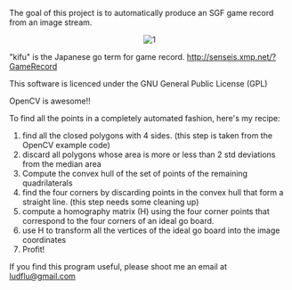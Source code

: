 The goal of this project is to automatically produce an SGF game record from an image stream.


<center>
<img src="https://github.com/imatix/gitdown/raw/master/goodsquares.jpg" alt="1">
</center>


"kifu" is the Japanese go term for game record. http://senseis.xmp.net/?GameRecord

This software is licenced under the GNU General Public License (GPL)

OpenCV is awesome!!


To find all the points in a completely automated fashion, here's my recipe:

1. find all the closed polygons with 4 sides. (this step is taken from the OpenCV example code)
2. discard all polygons whose area is more or less than 2 std deviations from the median area
3. Compute the convex hull of the set of points of the remaining quadrilaterals
4. find the four corners by discarding points in the convex hull that form a straight line. (this step needs some cleaning up)
5. compute a homography matrix (H) using the four corner points that correspond to the four corners of an ideal go board.
6. use H to transform all the vertices of the ideal go board into the image coordinates
7. Profit!


If you find this program useful, please shoot me an email at ludflu@gmail.com

